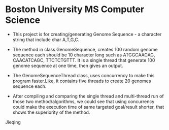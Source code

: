 # Boston University MS Computer Science 

- This project is for creating/generating Genome Sequence - a character string that include char A,T,G,C.

- The method in class GenomeSequence, creates 100 random genome sequence each should be 10 character 
long such as ATGGCAACAG, CAACATCAGC, TTCTCTGTTT. It is a single thread that generate 100 genome
sequence at one time, then gives an output. 

- The GenomeSequenceThread class, uses concurrency to make this program faster.Like, it contains five threads to create 20 genomes sequence each. 

- After compiling and comparing the single thread and multi-thread run of those two method/algorithms, 
we could see that using concurrency could make the execution time of same targeted goal/result
shorter, that shows the superiority of the method. 

Jieqing
